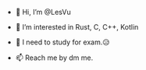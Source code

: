 - 👋 Hi, I’m @LesVu
- 👀 I’m interested in Rust, C, C++, Kotlin
- 🌱 I need to study for exam.😥

- 📫 Reach me by dm me.

<!---
LesVu/LesVu is a ✨ special ✨ repository because its `README.md` (this file) appears on your GitHub profile.
You can click the Preview link to take a look at your changes.
--->
